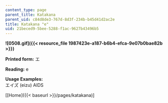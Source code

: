 ```yaml
---
content_type: page
parent_title: Katakana
parent_uid: c84d8de3-767d-8d3f-234b-b45d41d2ac2e
title: Katakana "e"
uid: 21beced9-5bee-5288-f1ac-9627b43496b5
---
```


**![0508.gif]({{< resource_file 1987423e-a187-b6b4-efca-9e07b0bae82b >}})**

**Printed form:** エ

**Reading:** e

**Usage Examples:**  
エイズ (eizu) AIDS

\[[Home]({{< baseurl >}}/pages/katakana)\]